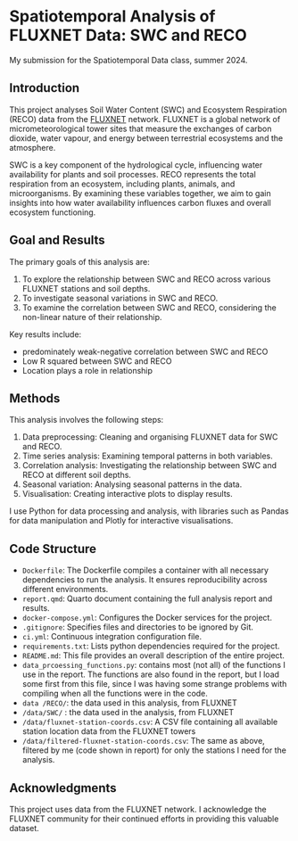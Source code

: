 
# Spatiotemporal Analysis of FLUXNET Data: SWC and RECO
My submission for the Spatiotemporal Data class, summer 2024. 
## Introduction

This project analyses Soil Water Content (SWC) and Ecosystem Respiration (RECO) data from the [FLUXNET](https://fluxnet.org/) network. FLUXNET is a global network of micrometeorological tower sites that measure the exchanges of carbon dioxide, water vapour, and energy between terrestrial ecosystems and the atmosphere.

SWC is a key component of the hydrological cycle, influencing water availability for plants and soil processes. RECO represents the total respiration from an ecosystem, including plants, animals, and microorganisms. By examining these variables together, we aim to gain insights into how water availability influences carbon fluxes and overall ecosystem functioning.

## Goal and Results

The primary goals of this analysis are:

1. To explore the relationship between SWC and RECO across various FLUXNET stations and soil depths.
2. To investigate seasonal variations in SWC and RECO.
3. To examine the correlation between SWC and RECO, considering the non-linear nature of their relationship.


Key results include:
- predominately weak-negative correlation between SWC and RECO
- Low R squared between SWC and RECO
- Location plays a role in relationship

## Methods

This analysis involves the following steps:

1. Data preprocessing: Cleaning and organising FLUXNET data for SWC and RECO.
2. Time series analysis: Examining temporal patterns in both variables.
3. Correlation analysis: Investigating the relationship between SWC and RECO at different soil depths.
4. Seasonal variation: Analysing seasonal patterns in the data.
5. Visualisation: Creating interactive plots to display results.

I use Python for data processing and analysis, with libraries such as Pandas for data manipulation and Plotly for interactive visualisations.


## Code Structure


- `Dockerfile`: The Dockerfile compiles a container with all necessary dependencies to run the analysis. It ensures reproducibility across different environments.
- `report.qmd`: Quarto document containing the full analysis report and results.
- `docker-compose.yml`: Configures the Docker services for the project.
- `.gitignore`: Specifies files and directories to be ignored by Git.
- `ci.yml`: Continuous integration configuration file.
- `requirements.txt`: Lists python dependencies required for the project.
- `README.md`: This file provides an overall description of the entire project.
- `data_prcoessing_functions.py`: contains most (not all) of the functions I use in the report. The functions are also found in the report, but I load some first from this file, since I was having some strange problems with compiling when all the functions were in the code.
- `data /RECO/`: the data used in this analysis, from FLUXNET
- `/data/SWC/` : the data used in the analysis, from FLUXNET
- `/data/fluxnet-station-coords.csv`: A CSV file containing all available station location data from the FLUXNET towers
- `/data/filtered-fluxnet-station-coords.csv`: The same as above, filtered by me (code shown in report) for only the stations I need for the analysis.


## Acknowledgments

This project uses data from the FLUXNET network. I acknowledge the FLUXNET community for their continued efforts in providing this valuable dataset.